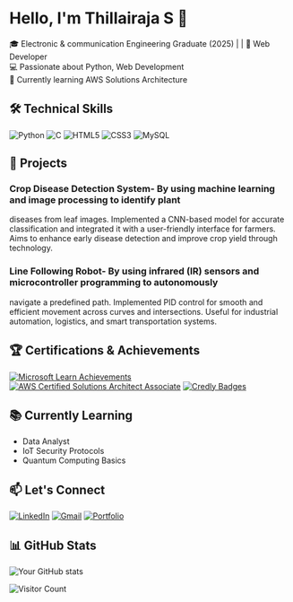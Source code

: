 # Hello, I'm Thillairaja S 👋

🎓 Electronic & communication Engineering Graduate (2025) |  | 🚀 Web Developer  
💻 Passionate about Python, Web Development  
🔭 Currently learning AWS Solutions Architecture  

## 🛠 Technical Skills

![Python](https://img.shields.io/badge/Python-3776AB?style=for-the-badge&logo=python&logoColor=white)
![C](https://img.shields.io/badge/C-00599C?style=for-the-badge&logo=c&logoColor=white)
![HTML5](https://img.shields.io/badge/HTML5-E34F26?style=for-the-badge&logo=html5&logoColor=white)
![CSS3](https://img.shields.io/badge/CSS3-1572B6?style=for-the-badge&logo=css3&logoColor=white)
![MySQL](https://img.shields.io/badge/MySQL-005C84?style=for-the-badge&logo=mysql&logoColor=white)

## 🌟 Projects

### Crop Disease Detection System- By using machine learning and image processing to identify plant
 diseases from leaf images. Implemented a CNN-based model for accurate classification and integrated it
 with a user-friendly interface for farmers. Aims to enhance early disease detection and improve crop yield
 through technology.
 
 ### Line Following Robot- By using infrared (IR) sensors and microcontroller programming to autonomously
 navigate a predefined path. Implemented PID control for smooth and efficient movement across curves
 and intersections. Useful for industrial automation, logistics, and smart transportation systems.

## 🏆 Certifications & Achievements

[![Microsoft Learn Achievements](https://img.shields.io/badge/Microsoft_Learn-5E5E5E?style=for-the-badge&logo=microsoft&logoColor=white)](https://learn.microsoft.com/en-us/users/thoubicimran-5051/achievements)
[![AWS Certified Solutions Architect Associate](https://img.shields.io/badge/AWS_Solutions_Architect-FF9900?style=for-the-badge&logo=amazonaws&logoColor=white)]()
[![Credly Badges](https://img.shields.io/badge/Credly-FF6B00?style=for-the-badge&logo=credly&logoColor=white)](https://www.credly.com/users/thoubic-imran-m)

## 📚 Currently Learning
- Data Analyst 
- IoT Security Protocols
- Quantum Computing Basics

## 📫 Let's Connect
[![LinkedIn](https://img.shields.io/badge/LinkedIn-0077B5?style=for-the-badge&logo=linkedin&logoColor=white)](https://www.linkedin.com/in/thoubic-imran-1043ab219/)
[![Gmail](https://img.shields.io/badge/Gmail-D14836?style=for-the-badge&logo=gmail&logoColor=white)](mailto:thoubicimran@gmail.com)
[![Portfolio](https://img.shields.io/badge/Portfolio-%23000000.svg?style=for-the-badge&logo=firefox&logoColor=#FF7139)](https://thoubicimran005.github.io/)

## 📊 GitHub Stats
![Your GitHub stats](https://github-readme-stats.vercel.app/api?username=yourusername&show_icons=true&theme=radical)

![Visitor Count](https://visitor-badge.laobi.icu/badge?page_id=yourusername.yourusername)
